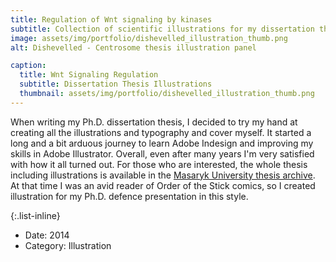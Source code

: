 ```yaml
---
title: Regulation of Wnt signaling by kinases
subtitle: Collection of scientific illustrations for my dissertation thesis
image: assets/img/portfolio/dishevelled_illustration_thumb.png
alt: Dishevelled - Centrosome thesis illustration panel

caption:
  title: Wnt Signaling Regulation
  subtitle: Dissertation Thesis Illustrations
  thumbnail: assets/img/portfolio/dishevelled_illustration_thumb.png
---
```


When writing my Ph.D. dissertation thesis, I decided to try my hand at creating all the illustrations and typography and cover myself. It started a long and a bit arduous journey to learn Adobe Indesign and improving my skills in Adobe Illustrator. Overall, even after many years I'm very satisfied with how it all turned out. For those who are interested, the whole thesis including illustrations is available in the [Masaryk University thesis archive](https://is.muni.cz/th/k2g16/cervenka_dt_IS_full.pdf). At that time I was an avid reader of Order of the Stick comics, so I created illustration for my Ph.D. defence presentation in this style.

{:.list-inline}
- Date: 2014
- Category: Illustration